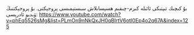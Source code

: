 بۇ كىچىك تىپتىكى ئائىلە كىرم-چىقىم ھسېسابلاش سىستېمىسى پروجېكتى.
بۇ پروجېكتنىڭ ۋىديو ئادرېسى: https://www.youtube.com/watch?v=phEq5526sMg&list=PLmOn9nNkQxJH0qBIrtV6otI0Ep4o2q67A&index=125
